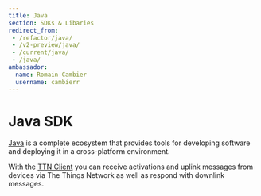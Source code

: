```yaml
---
title: Java
section: SDKs & Libaries
redirect_from:
 - /refactor/java/
 - /v2-preview/java/
 - /current/java/
 - /java/
ambassador:
  name: Romain Cambier
  username: cambierr
---
```


# Java SDK

[Java](https://www.java.com) is a complete ecosystem that provides tools for developing software and deploying it in a cross-platform environment.

With the [TTN Client](https://github.com/TheThingsNetwork/java-app-sdk) you can receive activations and uplink messages from devices via The Things Network as well as respond with downlink messages.
